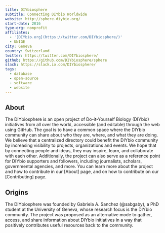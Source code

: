 ```yaml
---
title: DIYbiosphere
subtitle: Connecting DIYbio Worldwide
website: http://sphere.diybio.org/
start-date: 2016
type-org: nonprofit
affiliates:
  - '[DIYbio.org](https://twitter.com/DIYbiosphere/)'
  - UNIGE
city: Geneva
country: Switzerland
twitter: https://twitter.com/DIYbiosphere/
github: https://github.com/DIYbiosphere/sphere
slack: https://slack.io.com/DIYbiosphere/
tags:
  - database
  - open-source
  - software
  - website
---
```


## About
The DIYbiosphere is an open project of Do-it-Yourself Biology (DIYbio) initiatives from all over the world, accessible (and editable) through the web using GitHub. The goal is to have a common space where the DIYbio community can share about who they are, where, and what they are doing. We believe that a centralized directory could benefit the DIYbio community by increasing visibility to projects, organizations and events. We hope that by connecting people and ideas, they may inspire, learn, and collaborate with each other. Additionally, the project can also serve as a reference point for DIYbio supporters and followers, including journalists, scholars, governmental agencies, and more.
You can learn more about the project and how to contribute in our [About] page, and on how to contribute on our [Contributing] page.


## Origins
The DIYbiosphere was founded by Gabriela A. Sanchez (@sabgaby), a PhD student at the University of Geneva, whose research focus is the DIYbio community. The project was proposed as an alternative mode to gather, access, and share information about DIYbio initiatives in a way that positively contributes useful resources back to the community.
